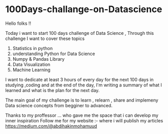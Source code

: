 # 100Days-challange-on-Datascience

Hello folks !!

Today i want to start 100 days challenge of Data Science , Through this challenge I want to cover these topics 
1. Statistics in python 
2. understanding Python for Data Science
3. Numpy & Pandas Library
4. Data Visualization 
5. Machine Learning 

I want to dedicate at least 3 hours of every day for the next 100 days in studying ,coding and at the end of the day, I'm writing a summary of what I learned and what is the plan for the next day.

The main goal of my challenge is to learn , relearn , share and implemeny Data science concepts from begginer to advanced.

Thanks to my proffessor ... who gave me the space that i can develop my inner inspiration 
Follow me for  my website :- where i will publish my articles  https://medium.com/@abdihakinmohamuud
 
